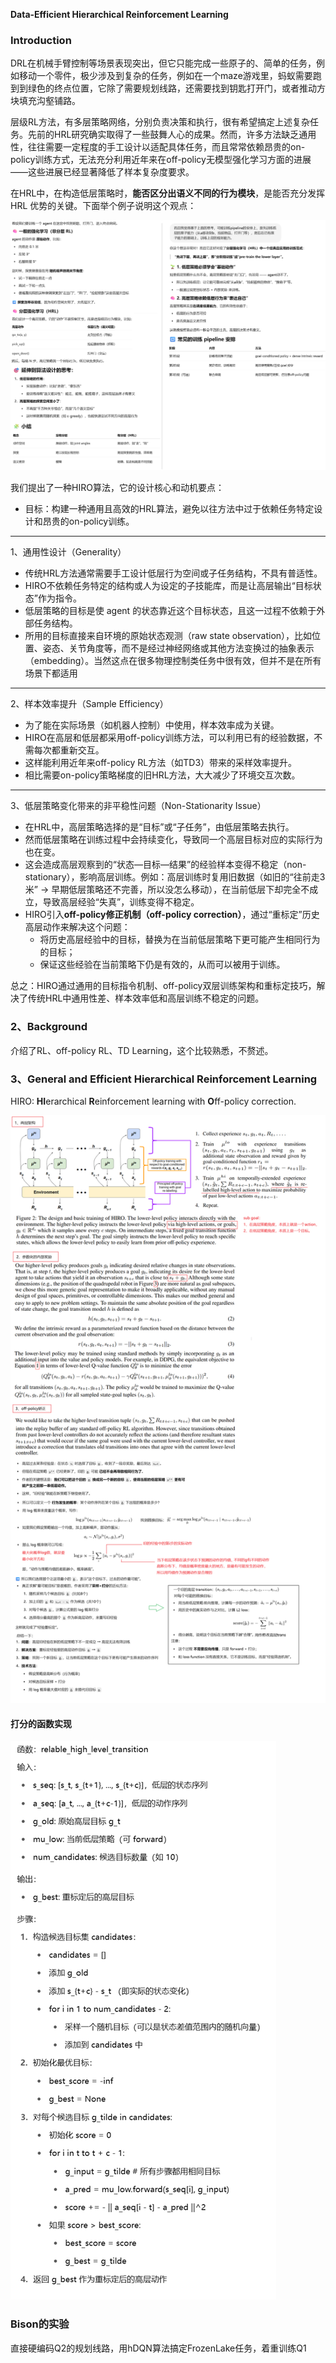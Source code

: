 **Data-Efficient Hierarchical Reinforcement Learning**

### Introduction

DRL在机械手臂控制等场景表现突出，但它只能完成一些原子的、简单的任务，例如移动一个零件，极少涉及到复杂的任务，例如在一个maze游戏里，蚂蚁需要跑到到绿色的终点位置，它除了需要规划线路，还需要找到钥匙打开门，或者推动方块填充沟壑铺路。

层级RL方法，有多层策略网络，分别负责决策和执行，很有希望搞定上述复杂任务。先前的HRL研究确实取得了一些鼓舞人心的成果。然而，许多方法缺乏通用性，往往需要一定程度的手工设计以适配具体任务，而且常常依赖昂贵的on-policy训练方式，无法充分利用近年来在off-policy无模型强化学习方面的进展——这些进展已经显著降低了样本复杂度要求。



在HRL中，在构造低层策略时，**能否区分出语义不同的行为模块**，是能否充分发挥 HRL 优势的关键。下面举个例子说明这个观点：

![image-20250630093215360](img/image-20250630093215360.png)

我们提出了一种HIRO算法，它的设计核心和动机要点：

- 目标：构建一种通用且高效的HRL算法，避免以往方法中过于依赖任务特定设计和昂贵的on-policy训练。

------

1、通用性设计（Generality）

- 传统HRL方法通常需要手工设计低层行为空间或子任务结构，不具有普适性。
- HIRO不依赖任务特定的结构或人为设定的子技能库，而是让高层输出“目标状态”作为指令。
- 低层策略的目标是使 agent 的状态靠近这个目标状态，且这一过程不依赖于外部任务结构。
- 所用的目标直接来自环境的原始状态观测（raw state observation），比如位置、姿态、关节角度等，而不是经过神经网络或其他方法变换过的抽象表示（embedding）。当然这点在很多物理控制类任务中很有效，但并不是在所有场景下都适用

------

2、样本效率提升（Sample Efficiency）

- 为了能在实际场景（如机器人控制）中使用，样本效率成为关键。
- HIRO在高层和低层都采用off-policy训练方法，可以利用已有的经验数据，不需每次都重新交互。
- 这样能利用近年来off-policy RL方法（如TD3）带来的采样效率提升。
- 相比需要on-policy策略梯度的旧HRL方法，大大减少了环境交互次数。

------

3、低层策略变化带来的非平稳性问题（Non-Stationarity Issue）

- 在HRL中，高层策略选择的是“目标”或“子任务”，由低层策略去执行。
- 然而低层策略在训练过程中会持续变化，导致同一个高层目标对应的实际行为也在变。
- 这会造成高层观察到的“状态—目标—结果”的经验样本变得不稳定（non-stationary），影响高层训练。例如：高层训练时复用旧数据（如旧的“往前走3米” → 早期低层策略还不完善，所以没怎么移动），在当前低层下却完全不成立，导致高层经验“失真”，训练变得不稳定。
- HIRO引入**off-policy修正机制（off-policy correction）**，通过“重标定”历史高层动作来解决这个问题：
  - 将历史高层经验中的目标，替换为在当前低层策略下更可能产生相同行为的目标；
  - 保证这些经验在当前策略下仍是有效的，从而可以被用于训练。

总之：HIRO通过通用的目标指令机制、off-policy双层训练架构和重标定技巧，解决了传统HRL中通用性差、样本效率低和高层训练不稳定的问题。

### 2、Background

介绍了RL、off-policy RL、TD Learning，这个比较熟悉，不赘述。

### 3、General and Efficient Hierarchical Reinforcement Learning

 HIRO: **HI**erarchical **R**einforcement learning with **O**ff-policy correction.

![image-20250630111435432](img/image-20250630111435432.png)

#### 打分的函数实现

![image-20250630120011993](img/image-20250630120011993.png)

### Bison的实验

直接硬编码Q2的规划线路，用hDQN算法搞定FrozenLake任务，着重训练Q1

